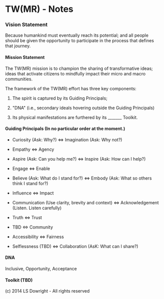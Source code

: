 TW(MR) - Notes
==============

### Vision Statement

Because humankind must eventually reach its potential; and all people should be given the opportunity to participate in the process that defines that journey.


#### Mission Statement

The TW(MR) mission is to champion the sharing of transformative ideas; ideas that activate citizens to mindfully impact their micro and macro communities. 


The framework of the TW(MR) effort has three key components:

1) The spirit is captured by its Guiding Principals;

2) "DNA" (i.e., secondary ideals hovering outside the Guiding Principals)

3) Its physical manifestations are furthered by its _______ Toolkit. 



#### Guiding Principals (In no particular order at the moment.)

- Curiosity (Ask: Why?) <=> Imagination (Ask: Why not?)

- Empathy <=> Agency

- Aspire (Ask: Can you help me?) <=> Inspire (Ask: How can I help?)

- Engage <=> Enable

- Believe (Ask: What do I stand for?) <=> Embody (Ask: What so others think I stand for?)

- Influence <=> Impact

- Communication (Use clarity, brevity and context) <=> Acknowledgement (Listen. Listen carefully)

- Truth <=> Trust
 
-  TBD <=> Community  

- Accessibility <=> Fairness

- Selflessness (TBD) <=> Collaboration (AsK: What can I share?)
 



#### DNA

Inclusive, Opportunity, Acceptance


#### Toolkit (TBD)




(c) 2014 LS Dowright - All rights reserved
